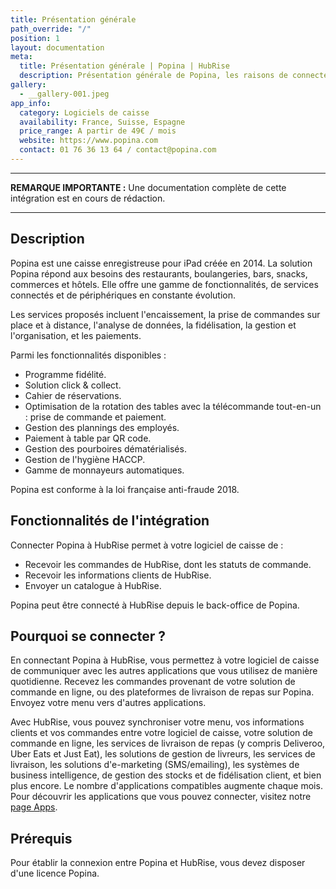 ```yaml
---
title: Présentation générale
path_override: "/"
position: 1
layout: documentation
meta:
  title: Présentation générale | Popina | HubRise
  description: Présentation générale de Popina, les raisons de connecter Popina à HubRise et les fonctionnalités de l'intégration avec HubRise.
gallery:
  - __gallery-001.jpeg
app_info:
  category: Logiciels de caisse
  availability: France, Suisse, Espagne
  price_range: A partir de 49€ / mois
  website: https://www.popina.com
  contact: 01 76 36 13 64 / contact@popina.com
---
```


---

**REMARQUE IMPORTANTE :** Une documentation complète de cette intégration est en cours de rédaction.

---

## Description

Popina est une caisse enregistreuse pour iPad créée en 2014. La solution Popina répond aux besoins des restaurants, boulangeries, bars, snacks, commerces et hôtels. Elle offre une gamme de fonctionnalités, de services connectés et de périphériques en constante évolution.

Les services proposés incluent l'encaissement, la prise de commandes sur place et à distance, l'analyse de données, la fidélisation, la gestion et l'organisation, et les paiements.

Parmi les fonctionnalités disponibles :

- Programme fidélité.
- Solution click & collect.
- Cahier de réservations.
- Optimisation de la rotation des tables avec la télécommande tout-en-un : prise de commande et paiement.
- Gestion des plannings des employés.
- Paiement à table par QR code.
- Gestion des pourboires dématérialisés.
- Gestion de l'hygiène HACCP.
- Gamme de monnayeurs automatiques.

Popina est conforme à la loi française anti-fraude 2018.

## Fonctionnalités de l'intégration

Connecter Popina à HubRise permet à votre logiciel de caisse de :

- Recevoir les commandes de HubRise, dont les statuts de commande.
- Recevoir les informations clients de HubRise.
- Envoyer un catalogue à HubRise.

Popina peut être connecté à HubRise depuis le back-office de Popina.

## Pourquoi se connecter ?

En connectant Popina à HubRise, vous permettez à votre logiciel de caisse de communiquer avec les autres applications que vous utilisez de manière quotidienne. Recevez les commandes provenant de votre solution de commande en ligne, ou des plateformes de livraison de repas sur Popina. Envoyez votre menu vers d'autres applications.

Avec HubRise, vous pouvez synchroniser votre menu, vos informations clients et vos commandes entre votre logiciel de caisse, votre solution de commande en ligne, les services de livraison de repas (y compris Deliveroo, Uber Eats et Just Eat), les solutions de gestion de livreurs, les services de livraison, les solutions d'e-marketing (SMS/emailing), les systèmes de business intelligence, de gestion des stocks et de fidélisation client, et bien plus encore. Le nombre d'applications compatibles augmente chaque mois. Pour découvrir les applications que vous pouvez connecter, visitez notre [page Apps](/apps).

## Prérequis

Pour établir la connexion entre Popina et HubRise, vous devez disposer d'une licence Popina.
